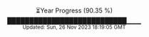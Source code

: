 <p align="center">
⏳Year Progress (90.35 %) <br>
███████████████████████████▁▁▁ <br>
<sub>Updated: Sun, 26 Nov 2023 18:19:05 GMT</sub>
</p>

